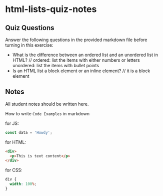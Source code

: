 # html-lists-quiz-notes

## Quiz Questions

Answer the following questions in the provided markdown file before turning in this exercise:

- What is the difference between an ordered list and an unordered list in HTML?
  // ordered: list the items with either numbers or letters unordered: list the items with bullet points
- Is an HTML list a block element or an inline element?
  // it is a block element

## Notes

All student notes should be written here.

How to write `Code Examples` in markdown

for JS:

```javascript
const data = 'Howdy';
```

for HTML:

```html
<div>
  <p>This is text content</p>
</div>
```

for CSS:

```css
div {
  width: 100%;
}
```
